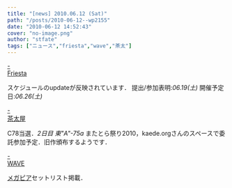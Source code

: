 ```yaml
---
title: "[news] 2010.06.12 (Sat)"
path: "/posts/2010-06-12--wp2155"
date: "2010-06-12 14:52:43"
cover: "no-image.png"
author: "stfate"
tags: ["ニュース","friesta","wave","茶太"]
---
```


<style type="text/css">
<!--
p {white-space: pre-wrap};
-->
</style>

<a class="topics" href="http://friesta.crowsclaw.info/" target="_blank">- Friesta</a>
<div class="news">スケジュールのupdateが反映されています．
提出/参加表明:<em>06.19(土)</em>
開催予定日:<em>06.26(土)</em></div>

<a class="topics" href="http://chata.moo.jp/" target="_blank">- 茶太屋</a>
<div class="news">C78当選．<em>2日目 東"A"-75a</em>
またとら祭り2010，kaede.orgさんのスペースで委託参加予定．旧作頒布するようです．</div>

<a class="topics" href="http://www.circle-wave.net/" target="_blank">- WAVE</a>
<div class="news"><a href="http://megapeer.net/" target="_blank">メガピア</a>セットリスト掲載．</div>